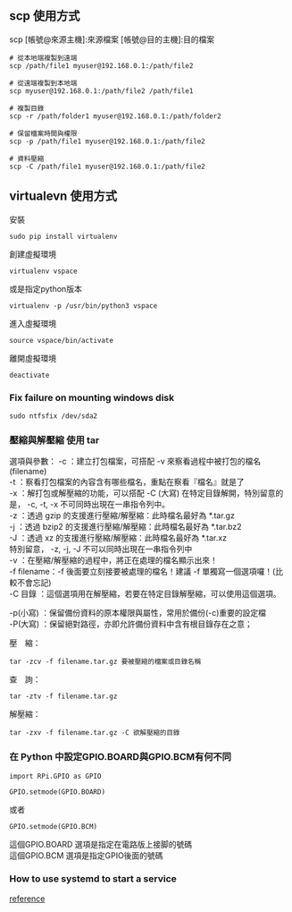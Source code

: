 ## scp 使用方式

scp [帳號@來源主機]:來源檔案 [帳號@目的主機]:目的檔案

```
# 從本地端複製到遠端
scp /path/file1 myuser@192.168.0.1:/path/file2
```

```
# 從遠端複製到本地端
scp myuser@192.168.0.1:/path/file2 /path/file1
```
```
# 複製目錄
scp -r /path/folder1 myuser@192.168.0.1:/path/folder2
```

```
# 保留檔案時間與權限
scp -p /path/file1 myuser@192.168.0.1:/path/file2
```

```
# 資料壓縮
scp -C /path/file1 myuser@192.168.0.1:/path/file2
```


## virtualevn 使用方式
安裝
```
sudo pip install virtualenv
```
創建虛擬環境
```
virtualenv vspace
```
或是指定python版本
```
virtualenv -p /usr/bin/python3 vspace
```

進入虛擬環境
```
source vspace/bin/activate
```

離開虛擬環境
```
deactivate
```


### Fix failure on mounting windows disk
```
sudo ntfsfix /dev/sda2
```


### 壓縮與解壓縮 使用 tar

選項與參數：
-c  ：建立打包檔案，可搭配 -v 來察看過程中被打包的檔名(filename)  
-t  ：察看打包檔案的內容含有哪些檔名，重點在察看『檔名』就是了  
-x  ：解打包或解壓縮的功能，可以搭配 -C (大寫) 在特定目錄解開，特別留意的是， -c, -t, -x 不可同時出現在一串指令列中。  
-z  ：透過 gzip  的支援進行壓縮/解壓縮：此時檔名最好為 *.tar.gz  
-j  ：透過 bzip2 的支援進行壓縮/解壓縮：此時檔名最好為 *.tar.bz2  
-J  ：透過 xz    的支援進行壓縮/解壓縮：此時檔名最好為 *.tar.xz  
      特別留意， -z, -j, -J 不可以同時出現在一串指令列中  
-v  ：在壓縮/解壓縮的過程中，將正在處理的檔名顯示出來！  
-f filename：-f 後面要立刻接要被處理的檔名！建議 -f 單獨寫一個選項囉！(比較不會忘記)  
-C 目錄    ：這個選項用在解壓縮，若要在特定目錄解壓縮，可以使用這個選項。  


-p(小寫) ：保留備份資料的原本權限與屬性，常用於備份(-c)重要的設定檔  
-P(大寫) ：保留絕對路徑，亦即允許備份資料中含有根目錄存在之意；  

壓　縮：
```
tar -zcv -f filename.tar.gz 要被壓縮的檔案或目錄名稱  
```
查　詢：
```
tar -ztv -f filename.tar.gz  
```
解壓縮：
```
tar -zxv -f filename.tar.gz -C 欲解壓縮的目錄  
```

### 在 Python 中設定GPIO.BOARD與GPIO.BCM有何不同
```
import RPi.GPIO as GPIO

GPIO.setmode(GPIO.BOARD)
```
或者
```
GPIO.setmode(GPIO.BCM)
```
這個GPIO.BOARD 選項是指定在電路版上接脚的號碼  
這個GPIO.BCM 選項是指定GPIO後面的號碼


### How to use systemd to start a service

[reference](https://www.raspberrypi.org/documentation/linux/usage/systemd.md)


